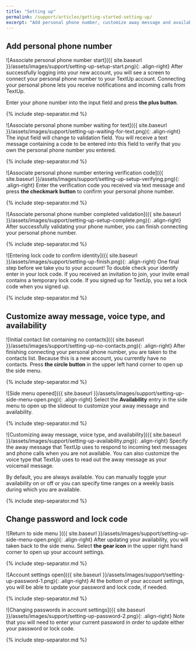 ```yaml
---
title: "Setting up"
permalink: /support/articles/getting-started-setting-up/
excerpt: "Add personal phone number, customize away message and availability, and change password to complete setting up your account."
---
```


## Add personal phone number

![Associate personal phone number start]({{ site.baseurl }}/assets/images/support/setting-up-setup-start.png){: .align-right} After successfully logging into your new account, you will see a screen to connect your personal phone number to your TextUp account. Connecting your personal phone lets you receive notifications and incoming calls from TextUp.

Enter your phone number into the input field and press **the plus button**.

{% include step-separator.md %}

![Associate personal phone number waiting for text]({{ site.baseurl }}/assets/images/support/setting-up-waiting-for-text.png){: .align-right} The input field will change to validation field. You will receive a text message containing a code to be entered into this field to verify that you own the personal phone number you entered.

{% include step-separator.md %}

![Associate personal phone number entering verification code]({{ site.baseurl }}/assets/images/support/setting-up-setup-verifying.png){: .align-right} Enter the verification code you received via text message and press **the checkmark button** to confirm your personal phone number.

{% include step-separator.md %}

![Associate personal phone number completed validation]({{ site.baseurl }}/assets/images/support/setting-up-setup-complete.png){: .align-right} After successfully validating your phone number, you can finish connecting your personal phone number.

{% include step-separator.md %}

![Entering lock code to confirm identity]({{ site.baseurl }}/assets/images/support/setting-up-finish.png){: .align-right} One final step before we take you to your account! To double check your identify enter in your lock code. If you received an invitation to join, your invite email contains a temporary lock code. If you signed up for TextUp, you set a lock code when you signed up.

{% include step-separator.md %}

## Customize away message, voice type, and availability

![Initial contact list containing no contacts]({{ site.baseurl }}/assets/images/support/setting-up-no-contacts.png){: .align-right} After finishing connecting your personal phone number, you are taken to the contacts list. Because this is a new account, you currently have no contacts. Press **the circle button** in the upper left hand corner to open up the side menu.

{% include step-separator.md %}

![Side menu opened]({{ site.baseurl }}/assets/images/support/setting-up-side-menu-open.png){: .align-right} Select the **Availability** entry in the side menu to open up the slideout to customize your away message and availability.

{% include step-separator.md %}

![Customizing away message, voice type, and availability]({{ site.baseurl }}/assets/images/support/setting-up-availability.png){: .align-right} Specify the away message that TextUp uses to respond to incoming text messages and phone calls when you are not available. You can also customize the voice type that TextUp uses to read out the away message as your voicemail message.

By default, you are always available. You can manually toggle your availability on or off or you can specify time ranges on a weekly basis during which you are available.

{% include step-separator.md %}

## Change password and lock code

![Return to side menu ]({{ site.baseurl }}/assets/images/support/setting-up-side-menu-open.png){: .align-right} After updating your availability, you will taken back to the side menu. Select **the gear icon** in the upper right hand corner to open up your account settings.

{% include step-separator.md %}

![Account settings open]({{ site.baseurl }}/assets/images/support/setting-up-password-1.png){: .align-right} At the bottom of your account settings, you will be able to update your password and lock code, if needed.

{% include step-separator.md %}

![Changing passwords in account settings]({{ site.baseurl }}/assets/images/support/setting-up-password-2.png){: .align-right} Note that you will need to enter your current password in order to update either your password or lock code.

{% include step-separator.md %}
